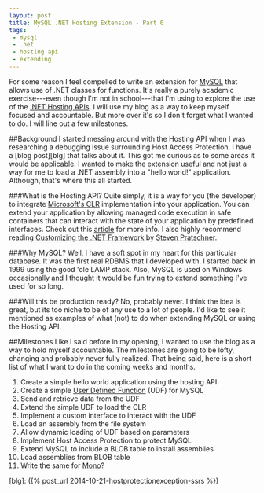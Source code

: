 ```yaml
---
layout: post
title: MySQL .NET Hosting Extension - Part 0
tags:
 - mysql
 - .net
 - hosting api
 - extending
---
```

For some reason I feel compelled to write an extension for [MySQL][mysql] that allows use of .NET classes for functions. It's really a purely academic exercise---even though I'm not in school---that I'm using to explore the use of the [.NET Hosting APIs][hst]. I will use my blog as a way to keep myself focused and accountable. But more over it's so I don't forget what I wanted to do. I will line out a few milestones.

##Background
I started messing around with the Hosting API when I was researching a debugging issue surrounding Host Access Protection. I have a [blog post][blg] that talks about it. This got me curious as to some areas it would be applicable. I wanted to make the extension useful and not just a way for me to load a .NET assembly into a "hello world!" application. Although, that's where this all started.

###What is the Hosting API?
Quite simply, it is a way for you (the developer) to integrate [Microsoft's CLR][clr] implementation into your application. You can extend your application by allowing managed code execution in safe containers that can interact with the state of your application by predefined interfaces. Check out this [article][hst] for more info. I also highly recommend reading [Customizing the .NET Framework][book] by [Steven Pratschner][steve].

###Why MySQL?
Well, I have a soft spot in my heart for this particular database. It was the first real RDBMS that I developed with. I started back in 1999 using the good 'ole LAMP stack. Also, MySQL is used on Windows occasionally and I thought it would be fun trying to extend something I've used for so long.

###Will this be production ready?
No, probably never. I think the idea is great, but its too niche to be of any use to a lot of people. I'd like to see it mentioned as examples of what (not) to do when extending MySQL or using the Hosting API.

##Milestones
Like I said before in my opening, I wanted to use the blog as a way to hold myself accountable. The milestones are going to be lofty, changing and probably never fully realized. That being said, here is a short list of what I want to do in the coming weeks and months.

1. Create a simple hello world application using the hosting API
2. Create a simple [User Defined Function][udf] (UDF) for MySQL
3. Send and retrieve data from the UDF
3. Extend the simple UDF to load the CLR
4. Implement a custom interface to interact with the UDF
5. Load an assembly from the file system
6. Allow dynamic loading of UDF based on parameters
7. Implement Host Access Protection to protect MySQL
8. Extend MySQL to include a BLOB table to install assemblies
9. Load assemblies from BLOB table
10. Write the same for [Mono][mono]?

[clr]: http://msdn.microsoft.com/en-us/library/8bs2ecf4(v=vs.110).aspx
[hst]: http://msdn.microsoft.com/en-us/library/dd380850(v=vs.110).aspx
[book]: https://www.microsoft.com/learning/en-us/book.aspx?ID=6895&locale=en-us
[steve]: http://www.linkedin.com/pub/steven-pratschner/0/a92/8a4
[mysql]: http://www.mysql.com/
[udf]: http://dev.mysql.com/doc/refman/5.1/en/adding-udf.html
[mono]: http://www.mono-project.com/
[blg]: ({% post_url 2014-10-21-hostprotectionexception-ssrs %})
